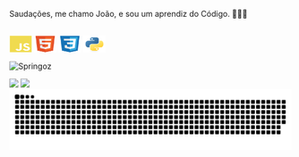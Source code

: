 ‎Saudações, me chamo João, e sou um aprendiz do Código. 👨‍💻🌐 


<div style="display: inline_block"><br>
  <img align="center" alt="Js" height="30" width="40" src="https://raw.githubusercontent.com/devicons/devicon/master/icons/javascript/javascript-plain.svg">
  <img align="center" alt="HTML" height="30" width="40" src="https://raw.githubusercontent.com/devicons/devicon/master/icons/html5/html5-original.svg">
  <img align="center" alt="CSS" height="30" width="40" src="https://raw.githubusercontent.com/devicons/devicon/master/icons/css3/css3-original.svg">
  <img align="center" alt="Python" height="30" width="40" src="https://raw.githubusercontent.com/devicons/devicon/master/icons/python/python-original.svg">
</div>
  
<div>
  
</div>

<img 
   src="https://github-readme-stats.vercel.app/api/top-langs/?username=Springoz&exclude_repo=metodos-uteis&layout=compact&theme=tokyonight"
   min-width="350px" 
   max-width="350px" 
   width="350px" 
   align="center"
   alt="Springoz">
 
<div> 
  <a href="https://www.instagram.com/joaoant.sz/" target="_blank"><img src="https://img.shields.io/badge/-Instagram-%23E4405F?style=for-the-badge&logo=instagram&logoColor=white" target="_blank"></a>
  <a href = "mailto:antonijoao2005@gmail.com"><img src="https://img.shields.io/badge/-Gmail-%23333?style=for-the-badge&logo=gmail&logoColor=white" target="_blank"></a>  
</div>


<picture>
  <source media="(prefers-color-scheme: dark)" srcset="https://raw.githubusercontent.com/Springoz/Springoz/output/github-contribution-grid-snake-dark.svg">
  <source media="(prefers-color-scheme: light)" srcset="https://raw.githubusercontent.com/Springoz/Springoz/output/github-contribution-grid-snake.svg">
  <img alt="github contribution grid snake animation" src="https://raw.githubusercontent.com/Springoz/Springoz/output/github-contribution-grid-snake.svg">
</picture>


